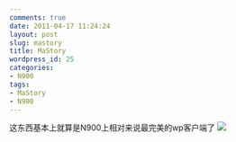```yaml
---
comments: true
date: 2011-04-17 11:24:24
layout: post
slug: mastory
title: MaStory
wordpress_id: 25
categories:
- N900
tags:
- MaStory
- N900
---
```


这东西基本上就算是N900上相对来说最完美的wp客户端了
![](http://blog.bigtao.info/wp-content/uploads/2011/04/Screenshot-20110417-112514.png)
